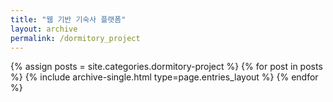 ```yaml
---
title: "웹 기반 기숙사 플랫폼"
layout: archive
permalink: /dormitory_project
---
```



{% assign posts = site.categories.dormitory-project %}
{% for post in posts %} {% include archive-single.html type=page.entries_layout %} {% endfor %}